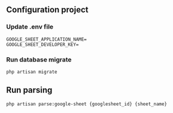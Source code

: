 ## Configuration project

### Update .env file
```
GOOGLE_SHEET_APPLICATION_NAME=
GOOGLE_SHEET_DEVELOPER_KEY=
```

### Run database migrate
```
php artisan migrate
```

## Run parsing

```
php artisan parse:google-sheet {googlesheet_id} {sheet_name} 
```
